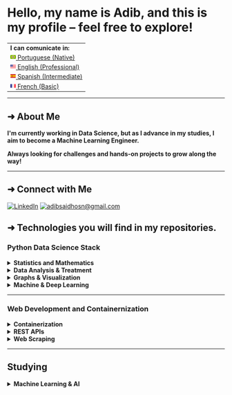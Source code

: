 # Hello, my name is Adib, and this is my profile – feel free to explore!

<table>
  <tr><td><strong> I can comunicate in: <strong></td></tr>
  <tr><td><a href="README_pt.md"><img src="imagens/br-flag.png" height="13"> Portuguese (Native)</a></td></tr>
  <tr><td><a href="README.md"><img src="imagens/us-flag.png" height="13"> English (Professional)</a></td></tr>
  <tr><td><a href="README_es.md"><img src="imagens/sp-flag.png" height="13"> Spanish (Intermediate)</a></td></tr>
  <tr><td><a href="README_fr.md"><img src="imagens/fr-flag.png" height="13"> French (Basic)</a></td></tr>
</table>


---

## ➜ About Me  

**I'm currently working in Data Science, but as I advance in my studies, I aim to become a Machine Learning Engineer.**  

**Always looking for challenges and hands-on projects to grow along the way!**

---
## ➜ Connect with Me


[![LinkedIn](https://img.shields.io/badge/LinkedIn-%230077B5.svg?style=for-the-badge&logo=linkedin&logoColor=white)](https://www.linkedin.com/in/adibhosn/)  [![adibsaidhosn@gmail.com](https://img.shields.io/badge/adibsaidhosn@gmail.com-D14836.svg?style=for-the-badge&logo=gmail&logoColor=white)](mailto:adibsaidhosn@gmail.com)


## ➜ Technologies you will find in my repositories.

### Python Data Science Stack

<details>
  <summary><b>Statistics and Mathematics</b></summary>

  ![SymPy](https://img.shields.io/badge/SymPy-3B5526?style=for-the-badge&logo=sympy&logoColor=white)  
  ![NumPy](https://img.shields.io/badge/NumPy-013243?style=for-the-badge&logo=numpy&logoColor=white)  
  ![SciPy](https://img.shields.io/badge/SciPy-8CAAE6?style=for-the-badge&logo=scipy&logoColor=white)

</details>

<details>
  <summary><b>Data Analysis & Treatment</b></summary>

  ![Pandas](https://img.shields.io/badge/Pandas-150458?style=for-the-badge&logo=pandas&logoColor=white)
  ![PySpark](https://img.shields.io/badge/PySpark-E25A1C?style=for-the-badge&logo=apachespark&logoColor=white)
  ![GeoPandas](https://img.shields.io/badge/GeoPandas-008060?style=for-the-badge&logo=geopandas&logoColor=white)

</details>

<details>
  <summary><b>Graphs & Visualization</b></summary>

  ![Matplotlib](https://img.shields.io/badge/Matplotlib-006400?style=for-the-badge&logo=matplotlib&logoColor=white)  
  ![Seaborn](https://img.shields.io/badge/Seaborn-3776AB?style=for-the-badge&logo=seaborn&logoColor=white)  
  ![Plotly](https://img.shields.io/badge/Plotly-3F4F75?style=for-the-badge&logo=plotly&logoColor=white)  
  ![Streamlit](https://img.shields.io/badge/Streamlit-FF4B4B?style=for-the-badge&logo=streamlit&logoColor=white)  
</details>

<details>
  <summary><b>Machine & Deep Learning</b></summary>

  ![scikit-learn](https://img.shields.io/badge/scikit--learn-F7931E?style=for-the-badge&logo=scikit-learn&logoColor=white) 
  ![TensorFlow](https://img.shields.io/badge/TensorFlow-FF6F00?style=for-the-badge&logo=tensorflow&logoColor=white)  
  ![Keras](https://img.shields.io/badge/Keras-D00000?style=for-the-badge&logo=keras&logoColor=white)  

</details>

---

### Web Development and Containernization
<details>
  <summary><b>Containerization</b></summary>

  ![Docker](https://img.shields.io/badge/Docker-2496ED?style=for-the-badge&logo=docker&logoColor=white)
</details>
<details>
  <summary><b>REST APIs</b></summary>

  ![FastAPI](https://img.shields.io/badge/FastAPI-009688?style=for-the-badge&logo=fastapi&logoColor=white)  
  ![Flask](https://img.shields.io/badge/Flask-000000?style=for-the-badge&logo=flask&logoColor=white)
</details>

<details>
  <summary><b>Web Scraping</b></summary>

 ![Beautiful Soup](https://img.shields.io/badge/Beautiful%20Soup-4B0082?style=for-the-badge&logo=BeautifulSoup&logoColor=white)
</details>

---

## Studying

<details>
  <summary><b>Machine Learning & AI</b></summary>

  ![PyTorch](https://img.shields.io/badge/PyTorch-EE4C2C?style=for-the-badge&logo=pytorch&logoColor=white)
  ![HuggingFace](https://img.shields.io/badge/HuggingFace-FFD21F?style=for-the-badge&logo=huggingface&logoColor=black)
  ![LangChain](https://img.shields.io/badge/LangChain-000000?style=for-the-badge&logo=langchain&logoColor=white)
  ![CrewAI](https://img.shields.io/badge/crew.ai-0A0A23?style=for-the-badge&logo=crewAI&logoColor=white)
  ![PydanticAI](https://img.shields.io/badge/Pydantic-158CBA?style=for-the-badge&logo=pydantic&logoColor=white)
  ![MCP](https://img.shields.io/badge/MCP-123456?style=for-the-badge&logo=MCP&logoColor=white)
</details>
